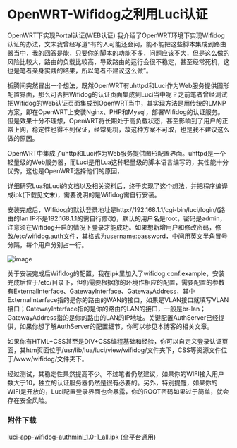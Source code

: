 # OpenWRT-Wifidog之利用Luci认证

OpenWRT下实现Portal认证(WEB认证) 我介绍了OpenWRT环境下实现Wifidog认证的办法，文末我曾经写道“有的人可能还会问，能不能把这些脚本集成到路由器当中，我的回答是能，只要你的脚本的功能不多，问题应该不大，但是这么做的风险比较大，路由的负载比较高，导致路由的运行会很不稳定，甚至经常死机，这也是笔者亲身实践的结果，所以笔者不建议这么做”。

折腾间突然冒出一个想法，既然OpenWRT有uhttpd和Luci作为Web服务提供图形配置界面，那么可否把Wifidog的认证页面集成到Luci当中呢？之前笔者曾经测试把Wifidog的Web认证页面集成到OpenWRT当中，其实现方法是用传统的LMNP方案，即在OpenWRT上安装Nginx、PHP和Mysql，部署Wifidog的认证服务。但是效果十分不理想，OpenWRT将长期处于高负载状态，甚至影响到了用户的正常上网，稳定性也得不到保证，经常死机，故这种方案不可取，也是我不建议这么做的原因。

OpenWRT中集成了uhttp和Luci作为Web服务提供图形配置界面。uhttpd是一个轻量级的Web服务器，而Luci是用Lua这种轻量级的脚本语言编写的，其性能十分优秀，这也是OpenWRT选择他们的原因，

详细研究Lua和Luci的文档以及相关资料后，终于实现了这个想法，并把程序编译成ipk(下载见文末)，需要说明的是Wifidog需自行安装。

安装完成后，Wifidog的默认登录地址是http://192.168.1.1/cgi-bin/luci/login/(路由的lan IP不是192.168.1.1的需自行修改)，默认的用户名是root，密码是admin，注意须在Wifidog开启的情况下登录才能成功。如果想新增用户和修改密码，修改/etc/wifidog.auth文件，其格式为username:password，中间用英文半角冒号分隔，每个用户分别占一行。

![image](http://talk.withme.me/wp-content/uploads/2014/07/login.png)

关于安装完成后Wifidog的配置，我在ipk里加入了wifidog.conf.example，安装完成后位于/etc/目录下，但仍需要根据你的环境作相应的配置，需要配置的参数有ExternalInterface、GatewayInterface、GatewayAddress，其中ExternalInterface指的是你的路由的WAN的接口，如果是VLAN接口就填写VLAN接口；GatewayInterface指的是你的路由的LAN的接口，一般是br-lan；GatewayAddress指的是你的路由的LAN的IP地址。关键配置AuthServer已经提供，如果你想了解AuthServer的配置细节，你可以参见本博客的相关文章。

如果你有HTML+CSS甚至是DIV+CSS编程基础和经验，你可以自定义登录认证页面，其htm页面位于/usr/lib/lua/luci/view/wifidog/文件夹下，CSS等资源文件位于/www/wifidog/文件夹下。

经过测试，其稳定性果然提高不少。不过笔者仍然建议，如果你的WIFI接入用户数大于10，独立的认证服务器仍然是很有必要的。另外，特别提醒，如果你的WIFI是开放的，Luci配置登录界面也会暴露，你的ROOT密码如果过于简单，就会存在安全风险。

### 附件下载
[luci-app-wifidog-authmini_1.0-1_all.ipk](http://talk.withme.me/download/luci-app-wifidog-authmini_1.0-1_all.ipk) (全平台通用)
